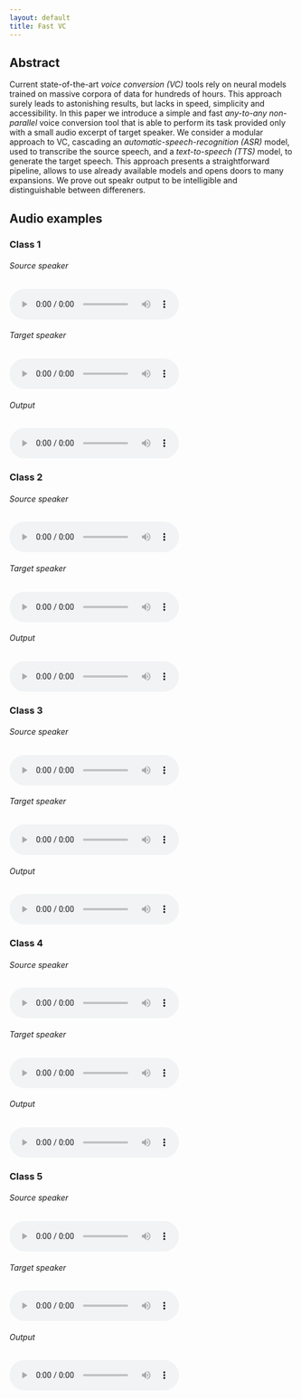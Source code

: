 ```yaml
---
layout: default
title: Fast VC
---
```


## Abstract

Current state-of-the-art *voice conversion (VC)* tools rely on neural models trained on massive corpora of data for hundreds of hours. This approach surely leads to astonishing results, but lacks in speed, simplicity and accessibility. In this paper we introduce a simple and fast *any-to-any non-parallel* voice conversion tool that is able to perform its task provided only with a small audio excerpt of target speaker. We consider a modular approach to VC, cascading an *automatic-speech-recognition (ASR)* model, used to transcribe the source speech, and a *text-to-speech (TTS)* model, to generate the target speech. This approach presents a straightforward pipeline, allows to use already available models and opens doors to many expansions. We prove out speakr output to be intelligible and distinguishable between differeners.

## Audio examples

### Class 1

<div class="container">
   <div class="column-left">
     <h6>Source speaker</h6>
     <audio src="audio/class_3_source.wav" controls preload></audio>
   </div>
   <div class="column-center">
     <h6>Target speaker</h6>
     <audio src="audio/class_3_target.wav" controls preload></audio>
   </div>
   <div class="column-right">
     <h6>Output</h6>
     <audio src="audio/class_3_output.wav" controls preload></audio>
   </div>
</div>

### Class 2

<div class="container">
   <div class="column-left">
     <h6>Source speaker</h6>
     <audio src="audio/class_4_source.wav" controls preload></audio>
   </div>
   <div class="column-center">
     <h6>Target speaker</h6>
     <audio src="audio/class_4_target.wav" controls preload></audio>
   </div>
   <div class="column-right">
     <h6>Output</h6>
     <audio src="audio/class_4_output.wav" controls preload></audio>
   </div>
</div>

### Class 3

<div class="container">
   <div class="column-left">
     <h6>Source speaker</h6>
     <audio src="audio/class_5_source.wav" controls preload></audio>
   </div>
   <div class="column-center">
     <h6>Target speaker</h6>
     <audio src="audio/class_5_target.wav" controls preload></audio>
   </div>
   <div class="column-right">
     <h6>Output</h6>
     <audio src="audio/class_5_output.wav" controls preload></audio>
   </div>
</div>

### Class 4

<div class="container">
   <div class="column-left">
     <h6>Source speaker</h6>
     <audio src="audio/class_1_source.wav" controls preload></audio>
   </div>
   <div class="column-center">
     <h6>Target speaker</h6>
     <audio src="audio/class_1_target.wav" controls preload></audio>
   </div>
   <div class="column-right">
     <h6>Output</h6>
     <audio src="audio/class_1_output.wav" controls preload></audio>
   </div>
</div>

### Class 5

<div class="container">
   <div class="column-left">
     <h6>Source speaker</h6>
     <audio src="audio/class_2_source.wav" controls preload></audio>
   </div>
   <div class="column-center">
     <h6>Target speaker</h6>
     <audio src="audio/class_2_target.wav" controls preload></audio>
   </div>
   <div class="column-right">
     <h6>Output</h6>
     <audio src="audio/class_2_output.wav" controls preload></audio>
   </div>
</div>
